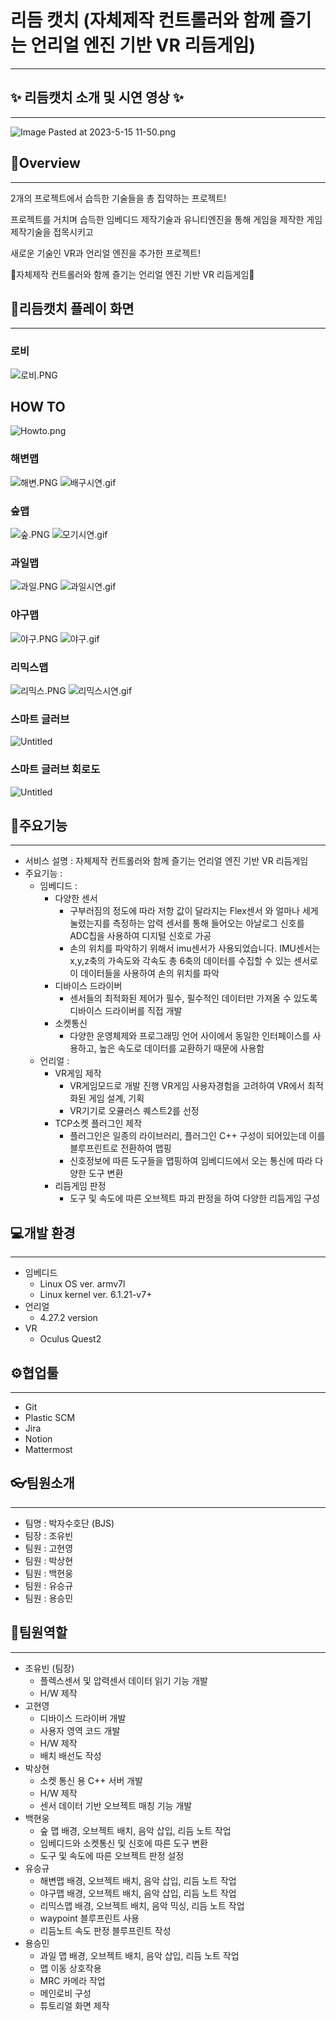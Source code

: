 
# 리듬 캣치 (자체제작 컨트롤러와 함께 즐기는 언리얼 엔진 기반 VR 리듬게임)

---

## ✨ 리듬캣치 소개 및 시연 영상 ✨

---

![Image Pasted at 2023-5-15 11-50.png](images/Image_Pasted_at_2023-5-15_11-50.png)

## 🧤Overview

---

2개의 프로젝트에서 습득한 기술들을 총 집약하는 프로젝트!

프로젝트를 거치며 습득한 임베디드 제작기술과 유니티엔진을 통해 게임을 제작한 게임제작기술을 접목시키고

새로운 기술인 VR과 언리얼 엔진을 추가한 프로젝트!

🎁자체제작 컨트롤러와 함께 즐기는 언리얼 엔진 기반 VR 리듬게임🎁

## 🧤리듬캣치 플레이 화면

---

### 로비

![로비.PNG](images/%EB%A1%9C%EB%B9%84.PNG)

## HOW TO

![Howto.png](images/Howto.png)

### 해변맵

![해변.PNG](images/%ED%95%B4%EB%B3%80.PNG)
![배구시연.gif](images/%EB%B0%B0%EA%B5%AC%EC%8B%9C%EC%97%B0.gif)

### 숲맵

![숲.PNG](images/%EC%88%B2.PNG)
![모기시연.gif](images/%EB%AA%A8%EA%B8%B0%EC%8B%9C%EC%97%B0.gif)

### 과일맵

![과일.PNG](images/%EA%B3%BC%EC%9D%BC.PNG)
![과일시연.gif](images/%EA%B3%BC%EC%9D%BC%EC%8B%9C%EC%97%B0.gif)

### 야구맵

![야구.PNG](images/%EC%95%BC%EA%B5%AC.PNG)
![야구.gif](images/%EC%95%BC%EA%B5%AC%EC%8B%9C%EC%97%B0.gif)

### 리믹스맵

![리믹스.PNG](images/%EB%A6%AC%EB%AF%B9%EC%8A%A4.PNG)
![리믹스시연.gif](images/%EB%A6%AC%EB%AF%B9%EC%8A%A4%EC%8B%9C%EC%97%B0.gif)

### 스마트 글러브

![Untitled](images/Untitled.png)

### 스마트 글러브 회로도

![Untitled](images/Untitled%201.png)

## 🎠주요기능

---

- 서비스 설명 : 자체제작 컨트롤러와 함께 즐기는 언리얼 엔진 기반 VR 리듬게임
- 주요기능 :
    - 임베디드 :
        - 다양한 센서
            - 구부러짐의 정도에 따라 저항 값이 달라지는 Flex센서 와 얼마나 세게 눌렸는지를 측정하는 압력 센서를 통해 들어오는 아날로그 신호를 ADC칩을 사용하여 디지털 신호로 가공
            - 손의 위치를 파악하기 위해서 imu센서가 사용되었습니다. IMU센서는 x,y,z축의 가속도와 각속도 총 6축의 데이터를 수집할 수 있는 센서로 이 데이터들을 사용하여 손의 위치를 파악
        - 디바이스 드라이버
            - 센서들의 최적화된 제어가 필수, 필수적인 데이터만 가져올 수 있도록 디바이스 드라이버를 직접 개발
        - 소켓통신
            - 다양한 운영체제와 프로그래밍 언어 사이에서 동일한 인터페이스를 사용하고, 높은 속도로 데이터를 교환하기 때문에 사용함
    - 언리얼 :
        - VR게임 제작
            - VR게임모드로 개발 진행 VR게임 사용자경험을 고려하여 VR에서 최적화된 게임 설계, 기획
            - VR기기로 오큘러스 퀘스트2를 선정
        - TCP소켓 플러그인 제작
            - 플러그인은 일종의 라이브러리, 플러그인 C++ 구성이 되어있는데 이를 블루프린트로 전환하여 맵핑
            - 신호정보에 따른 도구들을 맵핑하여 임베디드에서 오는 통신에 따라 다양한 도구 변환
        - 리듬게임 판정
            - 도구 및 속도에 따른 오브젝트 파괴 판정을 하여 다양한 리듬게임 구성

## 💻개발 환경

---

- 임베디드
    - Linux OS ver. armv7l
    - Linux kernel ver. 6.1.21-v7+
- 언리얼
    - 4.27.2 version
- VR
    - Oculus Quest2

## ⚙협업툴

---

- Git
- Plastic SCM
- Jira
- Notion
- Mattermost

## 👓팀원소개

---

- 팀명 : 박자수호단 (BJS)
- 팀장 : 조유빈
- 팀원 : 고현영
- 팀원 : 박상현
- 팀원 : 백현웅
- 팀원 : 유승규
- 팀원 : 용승민

## 🎪팀원역할

---

- 조유빈 (팀장)
    - 플렉스센서 및 압력센서 데이터 읽기 기능 개발
    - H/W 제작
- 고현영
    - 디바이스 드라이버 개발
    - 사용자 영역 코드 개발
    - H/W 제작
    - 배치 배선도 작성
- 박상현
    - 소켓 통신 용 C++ 서버 개발
    - H/W 제작
    - 센서 데이터 기반 오브젝트 매칭 기능 개발
- 백현웅
    - 숲 맵 배경, 오브젝트 배치, 음악 삽입, 리듬 노트 작업
    - 임베디드와 소켓통신 및 신호에 따른 도구 변환
    - 도구 및 속도에 따른 오브젝트 판정 설정
- 유승규
    - 해변맵 배경, 오브젝트 배치, 음악 삽입, 리듬 노트 작업
    - 야구맵 배경, 오브젝트 배치, 음악 삽입, 리듬 노트 작업
    - 리믹스맵 배경, 오브젝트 배치, 음악 믹싱, 리듬 노트 작업
    - waypoint 블루프린트 사용
    - 리듬노트 속도 판정 블루프린트 작성
- 용승민
    - 과일 맵 배경, 오브젝트 배치, 음악 삽입, 리듬 노트 작업
    - 맵 이동 상호작용
    - MRC 카메라 작업
    - 메인로비 구성
    - 튜토리얼 화면 제작

